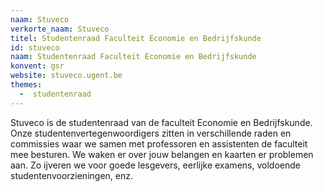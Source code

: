 ```yaml
---
naam: Stuveco
verkorte_naam: Stuveco
titel: Studentenraad Faculteit Economie en Bedrijfskunde
id: stuveco
naam: Studentenraad Faculteit Economie en Bedrijfskunde
konvent: gsr
website: stuveco.ugent.be
themes:
  -  studentenraad
---
```

Stuveco is de studentenraad van de faculteit Economie en Bedrijfskunde. Onze studentenvertegenwoordigers zitten in verschillende raden en commissies waar we samen met professoren en assistenten de faculteit mee besturen. We waken er over jouw belangen en kaarten er problemen aan. Zo ijveren we voor goede lesgevers, eerlijke examens, voldoende studentenvoorzieningen, enz.
